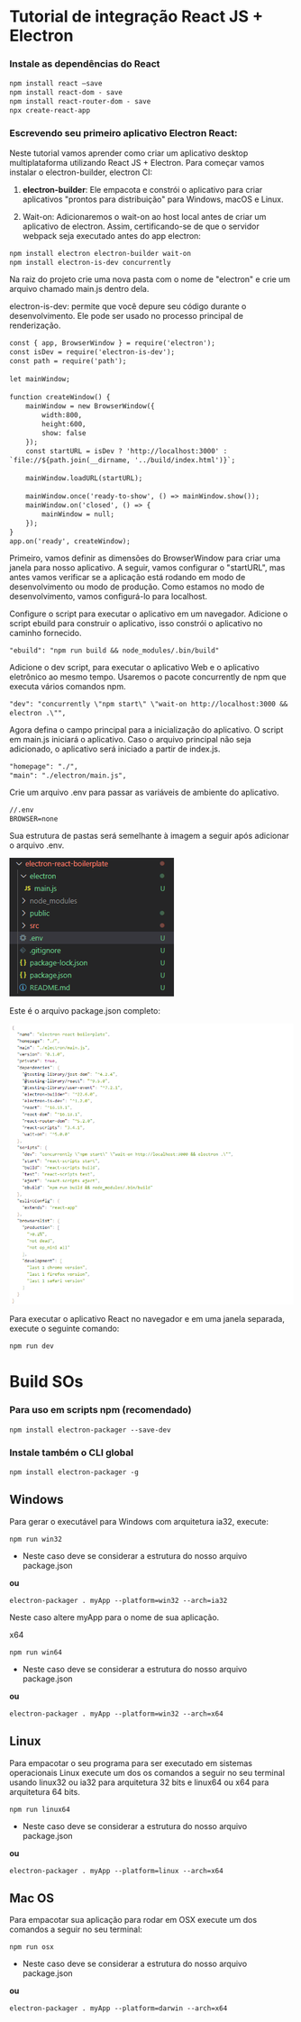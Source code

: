 # Tutorial de integração React JS + Electron

### Instale as dependências do React

    npm install react –save
    npm install react-dom - save
    npm install react-router-dom - save
    npx create-react-app

### Escrevendo seu primeiro aplicativo Electron React:

Neste tutorial vamos aprender como criar um aplicativo desktop multiplataforma utilizando React JS + Electron.
Para começar vamos instalar o electron-builder, electron CI:

1. **electron-builder**: Ele empacota e constrói o aplicativo para criar aplicativos "prontos para distribuição" para Windows, macOS e Linux.

2. Wait-on: Adicionaremos o wait-on ao host local antes de criar um aplicativo de electron. Assim, certificando-se de que o servidor webpack seja executado antes do app electron:

```
npm install electron electron-builder wait-on
npm install electron-is-dev concurrently
```

Na raiz do projeto crie uma nova pasta com o nome de "electron" e crie um arquivo chamado main.js dentro dela.

electron-is-dev: permite que você depure seu código durante o desenvolvimento. Ele pode ser usado no processo principal de renderização.

    const { app, BrowserWindow } = require('electron');
    const isDev = require('electron-is-dev');
    const path = require('path');

    let mainWindow;

    function createWindow() {
        mainWindow = new BrowserWindow({
            width:800,
            height:600,
            show: false
        });
        const startURL = isDev ? 'http://localhost:3000' : `file://${path.join(__dirname, '../build/index.html')}`;

        mainWindow.loadURL(startURL);

        mainWindow.once('ready-to-show', () => mainWindow.show());
        mainWindow.on('closed', () => {
            mainWindow = null;
        });
    }
    app.on('ready', createWindow);

Primeiro, vamos definir as dimensões do BrowserWindow para criar uma janela para nosso aplicativo. A seguir, vamos configurar o "startURL", mas antes vamos verificar se a aplicação está rodando em modo de desenvolvimento ou modo de produção. Como estamos no modo de desenvolvimento, vamos configurá-lo para localhost.

Configure o script para executar o aplicativo em um navegador. Adicione o script ebuild para construir o aplicativo, isso constrói o aplicativo no caminho fornecido.

    "ebuild": "npm run build && node_modules/.bin/build"

Adicione o dev script, para executar o aplicativo Web e o aplicativo eletrônico ao mesmo tempo. Usaremos o pacote concurrently de npm que executa vários comandos npm.

    "dev": "concurrently \"npm start\" \"wait-on http://localhost:3000 && electron .\"",

Agora defina o campo principal para a inicialização do aplicativo. O script em main.js iniciará o aplicativo. Caso o arquivo principal não seja adicionado, o aplicativo será iniciado a partir de index.js.

    "homepage": "./",
    "main": "./electron/main.js",

Crie um arquivo .env para passar as variáveis ​​de ambiente do aplicativo.

    //.env
    BROWSER=none

Sua estrutura de pastas será semelhante à imagem a seguir após adicionar o arquivo .env.

![](./md-images/estruturas-pastas.png)

Este é o arquivo package.json completo:

![](./md-images/packege-json-electron+react.png)

Para executar o aplicativo React no navegador e em uma janela separada, execute o seguinte comando:

    npm run dev

# Build SOs

### Para uso em scripts npm (recomendado)

    npm install electron-packager --save-dev

### Instale também o CLI global

    npm install electron-packager -g

## Windows

Para gerar o executável para Windows com arquitetura ia32, execute:

    npm run win32

- Neste caso deve se considerar a estrutura do nosso arquivo package.json

**ou**

    electron-packager . myApp --platform=win32 --arch=ia32

Neste caso altere myApp para o nome de sua aplicação.

x64

    npm run win64

- Neste caso deve se considerar a estrutura do nosso arquivo package.json

**ou**

    electron-packager . myApp --platform=win32 --arch=x64

## Linux

Para empacotar o seu programa para ser executado em sistemas operacionais Linux execute um dos os comandos a seguir no seu terminal usando linux32 ou ia32 para arquitetura 32 bits e linux64 ou x64 para arquitetura 64 bits.

    npm run linux64

- Neste caso deve se considerar a estrutura do nosso arquivo package.json

**ou**

    electron-packager . myApp --platform=linux --arch=x64

## Mac OS

Para empacotar sua aplicação para rodar em OSX execute um dos comandos a seguir no seu terminal:

    npm run osx

- Neste caso deve se considerar a estrutura do nosso arquivo package.json

**ou**

    electron-packager . myApp --platform=darwin --arch=x64

